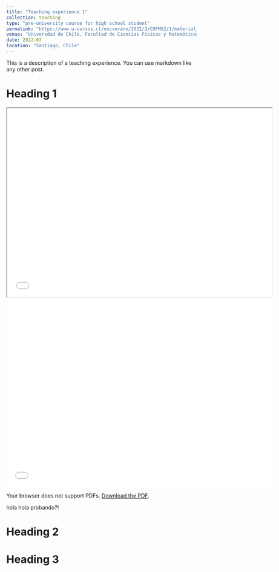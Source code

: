 ```yaml
---
title: "Teaching experience 1"
collection: teaching
type: "pre-university course for high school student"
permalink: "https://www.u-cursos.cl/escverano/2022/2/COFM52/1/material_docente/"
venue: "Universdad de Chile, Facultad de Ciencias Físicas y Matemáticas"
date: 2022-07
location: "Santiago, Chile"
---
```


This is a description of a teaching experience. You can use markdown like any other post.

Heading 1
======
<iframe src="/files/Auxiliar_1_Aplicando_los_fundamentos_f_sicos_del_Modelo_Est_ndar.pdf" width="700" height="500"></iframe>

<embed src="/files/Auxiliar_1_Aplicando_los_fundamentos_f_sicos_del_Modelo_Est_ndar.pdf" type="application/pdf" width="700px" height="500px" />

<object data="/files/Auxiliar_1_Aplicando_los_fundamentos_f_sicos_del_Modelo_Est_ndar.pdf" width="100%" height="600px">
  <p>Your browser does not support PDFs. <a href="/files/Auxiliar_1_Aplicando_los_fundamentos_f_sicos_del_Modelo_Est_ndar.pdf">Download the PDF</a>.</p>
</object>
hola hola probando?!

Heading 2
======

Heading 3
======

